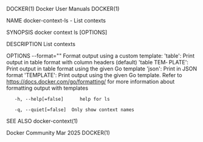 DOCKER(1)							      Docker User Manuals							     DOCKER(1)

NAME
       docker-context-ls - List contexts

SYNOPSIS
       docker context ls [OPTIONS]

DESCRIPTION
       List contexts

OPTIONS
       --format=""	 Format	 output	 using	a  custom template: 'table':		Print output in table format with column headers (default) 'table TEM‐
       PLATE':	 Print output in table format using the given Go template 'json':	      Print in JSON format 'TEMPLATE':	       Print output using  the
       given Go template.  Refer to https://docs.docker.com/go/formatting/ for more information about formatting output with templates

       -h, --help[=false]      help for ls

       -q, --quiet[=false]	Only show context names

SEE ALSO
       docker-context(1)

Docker Community							   Mar 2025								     DOCKER(1)
